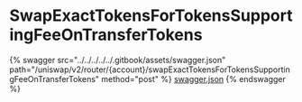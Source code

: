 # SwapExactTokensForTokensSupportingFeeOnTransferTokens

{% swagger src="../../../../../.gitbook/assets/swagger.json" path="/uniswap/v2/router/{account}/swapExactTokensForTokensSupportingFeeOnTransferTokens" method="post" %}
[swagger.json](../../../../../.gitbook/assets/swagger.json)
{% endswagger %}
